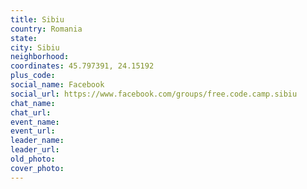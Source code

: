 ```yaml
---
title: Sibiu
country: Romania
state: 
city: Sibiu
neighborhood: 
coordinates: 45.797391, 24.15192
plus_code:
social_name: Facebook
social_url: https://www.facebook.com/groups/free.code.camp.sibiu
chat_name:
chat_url:
event_name:
event_url:
leader_name:
leader_url:
old_photo: 
cover_photo:
---
```

